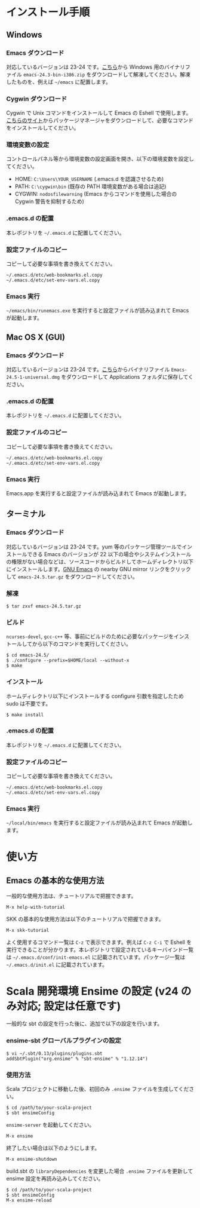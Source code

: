 インストール手順
==================

Windows
------------------

### Emacs ダウンロード
対応しているバージョンは 23-24 です。[こちら](https://ftp.gnu.org/gnu/emacs/windows/)から Windows 用のバイナリファイル `emacs-24.3-bin-i386.zip` をダウンロードして解凍してください。解凍したものを、例えば `~/emacs` に配置します。

### Cygwin ダウンロード
Cygwin で Unix コマンドをインストールして Emacs の Eshell で使用します。[こちらのサイト](https://www.cygwin.com/)からパッケージマネージャをダウンロードして、必要なコマンドをインストールしてください。

### 環境変数の設定
コントロールパネル等から環境変数の設定画面を開き、以下の環境変数を設定してください。

- HOME: `C:\Users\YOUR_USERNAME` (.emacs.d を認識させるため)
- PATH: `C:\cygwin\bin` (既存の PATH 環境変数がある場合は追記)
- CYGWIN: `nodosfilewarning` (Emacs からコマンドを使用した場合の Cygwin 警告を抑制するため)

### .emacs.d の配置
本レポジトリを `~/.emacs.d` に配置してください。

### 設定ファイルのコピー
コピーして必要な事項を書き換えてください。

	~/.emacs.d/etc/web-bookmarks.el.copy
	~/.emacs.d/etc/set-env-vars.el.copy

### Emacs 実行
`~/emacs/bin/runemacs.exe` を実行すると設定ファイルが読み込まれて Emacs が起動します。


Mac OS X (GUI)
------------------

### Emacs ダウンロード
対応しているバージョンは 23-24 です。[こちら](http://emacsformacosx.com/)からバイナリファイル `Emacs-24.5-1-universal.dmg` をダウンロードして Applications フォルダに保存してください。

### .emacs.d の配置
本レポジトリを `~/.emacs.d` に配置してください。

### 設定ファイルのコピー
コピーして必要な事項を書き換えてください。

	~/.emacs.d/etc/web-bookmarks.el.copy
	~/.emacs.d/etc/set-env-vars.el.copy

### Emacs 実行
Emacs.app を実行すると設定ファイルが読み込まれて Emacs が起動します。


ターミナル
------------------

### Emacs ダウンロード
対応しているバージョンは 23-24 です。yum 等のパッケージ管理ツールでインストールできる Emacs のバージョンが 22 以下の場合やシステムインストールの権限がない場合などは、ソースコードからビルドしてホームディレクトリ以下にインストールします。[GNU Emacs](https://www.gnu.org/software/emacs/download.html) の nearby GNU mirror リンクをクリックして `emacs-24.5.tar.gz` をダウンロードしてください。

### 解凍

	$ tar zxvf emacs-24.5.tar.gz

### ビルド
`ncurses-devel`, `gcc-c++` 等、事前にビルドのために必要なパッケージをインストールしてから以下のコマンドを実行してください。

	$ cd emacs-24.5/
	$ ./configure --prefix=$HOME/local --without-x
	$ make

### インストール
ホームディレクトリ以下にインストールする configure 引数を指定したため sudo は不要です。

	$ make install

### .emacs.d の配置
本レポジトリを `~/.emacs.d` に配置してください。

### 設定ファイルのコピー
コピーして必要な事項を書き換えてください。

	~/.emacs.d/etc/web-bookmarks.el.copy
	~/.emacs.d/etc/set-env-vars.el.copy

### Emacs 実行
`~/local/bin/emacs` を実行すると設定ファイルが読み込まれて Emacs が起動します。


使い方
==================

Emacs の基本的な使用方法
------------------
一般的な使用方法は、チュートリアルで把握できます。

	M-x help-with-tutorial

SKK の基本的な使用方法は以下のチュートリアルで把握できます。

	M-x skk-tutorial

よく使用するコマンド一覧は `C-z` で表示できます。例えば `C-z C-i` で Eshell を実行できることが分かります。本レポジトリで設定されているキーバインド一覧は `~/.emacs.d/conf/init-emacs.el` に記載されています。パッケージ一覧は `~/.emacs.d/init.el` に記載されています。


Scala 開発環境 Ensime の設定 (v24 のみ対応; 設定は任意です)
==================
一般的な sbt の設定を行った後に、追加で以下の設定を行います。

### ensime-sbt グローバルプラグインの設定

	$ vi ~/.sbt/0.13/plugins/plugins.sbt
	addSbtPlugin("org.ensime" % "sbt-ensime" % "1.12.14")

### 使用方法
Scala プロジェクトに移動した後、初回のみ `.ensime` ファイルを生成してください。

	$ cd /path/to/your-scala-project
	$ sbt ensimeConfig

`ensime-server` を起動してください。

	M-x ensime

終了したい場合は以下のようにします。

	M-x ensime-shutdown

build.sbt の `libraryDependencies` を変更した場合 `.ensime` ファイルを更新して ensime 設定を再読み込みしてください。

	$ cd /path/to/your-scala-project
	$ sbt ensimeConfig
	M-x ensime-reload
